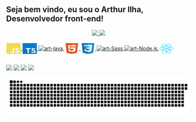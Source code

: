 ## Seja bem vindo, eu sou o Arthur Ilha, Desenvolvedor front-end!
<div align="center">
  <a href="https://github.com/arthurilha">
  <img height="180em" src="https://github-readme-stats.vercel.app/api?username=arthurilha&show_icons=true&theme=tokyonight&include_all_commits=true&count_private=true"/>
  <img height="180em" src="https://github-readme-stats.vercel.app/api/top-langs/?username=arthurilha&layout=compact&langs_count=7&theme=tokyonight"/>
</div>
<div style="display: inline_block"><br>
  <img align="center" alt="art-Js" height="30" width="40" src="https://raw.githubusercontent.com/devicons/devicon/master/icons/javascript/javascript-plain.svg">
  <img align="center" alt="art-Ts" height="30" width="40" src="https://raw.githubusercontent.com/devicons/devicon/master/icons/typescript/typescript-plain.svg">
  <img align="center" alt="art-java" height="30" width="40"src="https://cdn.jsdelivr.net/gh/devicons/devicon/icons/angularjs/angularjs-plain.svg">  
  <img align="center" alt="art-HTML" height="30" width="40" src="https://raw.githubusercontent.com/devicons/devicon/master/icons/html5/html5-original.svg">
  <img align="center" alt="art-CSS" height="30" width="40" src="https://raw.githubusercontent.com/devicons/devicon/master/icons/css3/css3-original.svg">
  <img align="center" alt="art-Sass" height="30" width="40"src="https://cdn.jsdelivr.net/gh/devicons/devicon/icons/sass/sass-original.svg">
  <img align="center" alt="art-Node.js" height="30" width="40"src="https://cdn.jsdelivr.net/gh/devicons/devicon/icons/nodejs/nodejs-original.svg">
  <img align="center" alt="art-React" height="30" width="40" src="https://raw.githubusercontent.com/devicons/devicon/master/icons/react/react-original.svg">
</div>
  
  ##
 
<div>  
  <a href="https://instagram.com/arthur.ilha1" target="_blank"><img src="https://img.shields.io/badge/-Instagram-%23E4405F?style=for-the-badge&logo=instagram&logoColor=white" target="_blank"></a>
 <a href="https://discord.gg/Arthur Ilha#0725" target="_blank"><img src="https://img.shields.io/badge/Discord-7289DA?style=for-the-badge&logo=discord&logoColor=white" target="_blank"></a> 
  <a href = "mailto:arthur.ilha20@gmail.com"><img src="https://img.shields.io/badge/-Gmail-%23333?style=for-the-badge&logo=gmail&logoColor=white" target="_blank"></a>
  <a href="https://www.linkedin.com/in/arthur-ilha" target="_blank"><img src="https://img.shields.io/badge/-LinkedIn-%230077B5?style=for-the-badge&logo=linkedin&logoColor=white" target="_blank"></a> 

  ![Snake animation](https://github.com/arthurilha/arthurilha/blob/output/github-contribution-grid-snake.svg)
 
</div>
